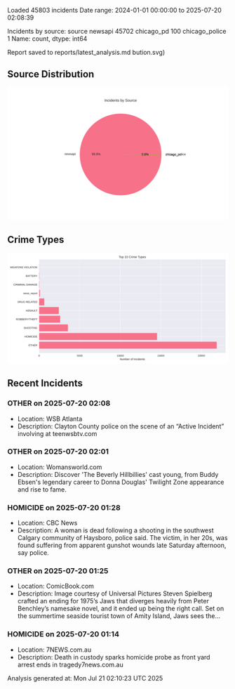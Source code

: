 
Loaded 45803 incidents
Date range: 2024-01-01 00:00:00 to 2025-07-20 02:08:39

Incidents by source:
source
newsapi           45702
chicago_pd          100
chicago_police        1
Name: count, dtype: int64

Report saved to reports/latest_analysis.md
bution.svg)

## Source Distribution
![Source Distribution](images/source_distribution.svg)

## Crime Types
![Crime Types](images/crime_types.svg)

## Recent Incidents

### OTHER on 2025-07-20 02:08
- Location: WSB Atlanta
- Description: Clayton County police on the scene of an “Active Incident” involving at teenwsbtv.com


### OTHER on 2025-07-20 02:01
- Location: Womansworld.com
- Description: Discover 'The Beverly Hillbillies' cast young, from Buddy Ebsen's legendary career to Donna Douglas' Twilight Zone appearance and rise to fame.


### HOMICIDE on 2025-07-20 01:28
- Location: CBC News
- Description: A woman is dead following a shooting in the southwest Calgary community of Haysboro, police said. The victim, in her 20s, was found suffering from apparent gunshot wounds late Saturday afternoon, say police.


### OTHER on 2025-07-20 01:25
- Location: ComicBook.com
- Description: Image courtesy of Universal Pictures
Steven Spielberg crafted an ending for 1975’s Jaws that diverges heavily from Peter Benchley’s namesake novel, and it ended up being the right call. Set on the summertime seaside tourist town of Amity Island, Jaws sees the…


### HOMICIDE on 2025-07-20 01:14
- Location: 7NEWS.com.au
- Description: Death in custody sparks homicide probe as front yard arrest ends in tragedy7news.com.au

Analysis generated at: Mon Jul 21 02:10:23 UTC 2025
